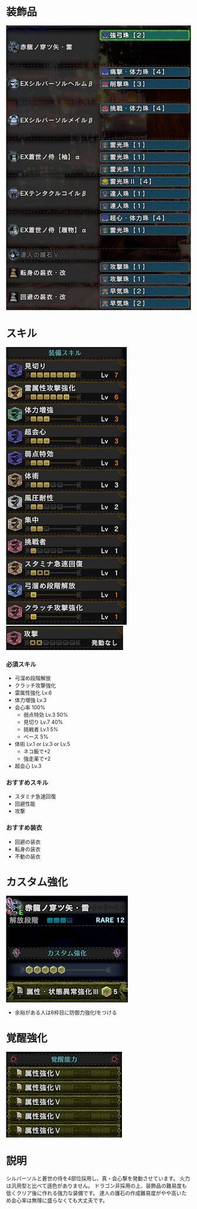 # 装飾品
!["画像が読み込まれてないよ"](/images/14_4_3_jewels.png)


# スキル
!["画像が読み込まれてないよ"](/images/14_4_3_skills_1.png) !["画像が読み込まれてないよ"](/images/14_4_3_skills_2.png)

### 必須スキル
- 弓溜め段階解放
- クラッチ攻撃強化
- 雷属性強化 Lv.6
- 体力増強 Lv.3
- 会心率 100%
  - 弱点特効 Lv.3 50%
  - 見切り Lv.7 40%
  - 挑戦者 Lv.1 5%
  - ベース 5%
- 体術 Lv.1 or Lv.3 or Lv.5
  - ネコ飯で+2
  - 強走薬で+2
- 超会心 Lv.3

### おすすめスキル
- スタミナ急速回復
- 回避性能
- 攻撃

### おすすめ装衣
- 回避の装衣
- 転身の装衣
- 不動の装衣


# カスタム強化
!["画像が読み込まれてないよ"](/images/14_4_3_augmentations.png)

- 余裕がある人は6枠目に防御力強化Ⅰをつける


# 覚醒強化
!["画像が読み込まれてないよ"](/images/14_4_1_awakened_abilities.png)


# 説明
シルバーソルと蒼世の侍を4部位採用し、真・会心撃を発動させています。
火力は汎用型と比べて遜色がありません。
ドラゴン非採用の上、装飾品の難易度も低くクリア後に作れる強力な装備です。
達人の護石の作成難易度がやや高いため会心率は無理に盛らなくても大丈夫です。
